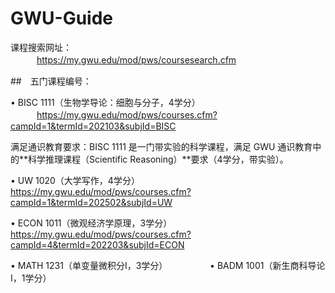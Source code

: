 # GWU-Guide

课程搜索网址：  
　　　https://my.gwu.edu/mod/pws/coursesearch.cfm  

##　五门课程编号：  
  
•  BISC 1111（生物学导论：细胞与分子，4学分）  
　　　https://my.gwu.edu/mod/pws/courses.cfm?campId=1&termId=202103&subjId=BISC  
   
 满足通识教育要求：BISC 1111 是一门带实验的科学课程，满足 GWU 通识教育中的**科学推理课程（Scientific Reasoning）**要求（4学分，带实验）。  

•  UW 1020（大学写作，4学分） 
　　
　　　https://my.gwu.edu/mod/pws/courses.cfm?campId=1&termId=202502&subjId=UW  

•  ECON 1011（微观经济学原理，3学分） 　　
　　
　　https://my.gwu.edu/mod/pws/courses.cfm?campId=4&termId=202203&subjId=ECON  

•  MATH 1231（单变量微积分I，3学分） 　　
　　
•  BADM 1001（新生商科导论I，1学分）

